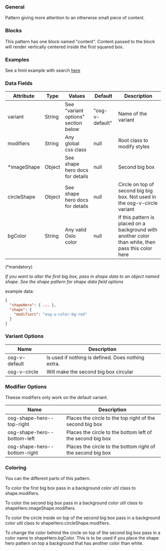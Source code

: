 ### General

Pattern giving more attention to an otherwise small piece of content.

### Blocks

This pattern has one block named "content". Content passed to the block will render vertically centered inside the first squared box.

### Examples

See a html example with search [here](https://codepen.io/oslokommune/pen/zbLXbV)

### Data Fields

| Attribute    | Type   | Values                              | Default         | Description                                                                                        |
| ------------ | ------ | ----------------------------------- | --------------- | -------------------------------------------------------------------------------------------------- |
| variant      | String | See "variant options" section below | "osg-v-default" | Name of the variant                                                                                |
| modifiers    | String | Any global css class                | null            | Root class to modify styles                                                                        |
| \*imageShape | Object | See shape hero docs for details     | null            | Second big box                                                                                     |
| circleShape  | Object | See shape hero docs for details     | null            | Circle on top of second big big box. Not used in the osg-v-circle variant                          |
| bgColor      | String | Any valid Oslo color                | null            | If this pattern is placed on a background with another color than white, then pass this color here |

(\*mandatory)

_If you want to alter the first big box, pass in shape data to an object named shape. See the shape pattern for shape data field options_

example data:

```json
{
  "shapeHero": { ... },
  "shape": {
    "modifiers": "osg-u-color-bg-red"
  }
}
```

### Variant Options

| Name          | Description                                        |
| ------------- | -------------------------------------------------- |
| osg-v-default | Is used if nothing is defined. Does nothing extra. |
| osg-v-circle  | Will make the second big box circular              |

### Modifier Options

Theese modifiers only work on the default variant.

| Name                         | Description                                                 |
| ---------------------------- | ----------------------------------------------------------- |
| osg-shape-hero--top-right    | Places the circle to the top right of the second big box    |
| osg-shape-hero--bottom-left  | Places the circle to the bottom left of the second big box  |
| osg-shape-hero--bottom-right | Places the circle to the bottom right of the second big box |

### Coloring

You can the different parts of this pattern.

To color the first big box pass in a background color util class to shape.modifiers.

To color the second big box pass in a background color util class to shapeHero.imageShape.modifiers.

To color the circle inside on top of the second big box pass in a background color util class to shapeHero.circleShape.modifiers.

To change the color behind the circle on top of the second big box pass in a color name to shapeHero.bgColor. This is to be used if you place the shape hero pattern on top a background that has another color than white.
